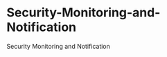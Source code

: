 Security-Monitoring-and-Notification
============================================

Security Monitoring and Notification
